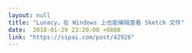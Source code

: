 ```yaml
---
layout: null
title: "Lunacy，在 Windows 上也能编辑查看 Sketch 文件"
date:  2018-01-29 23:20:00 +0800
link: "https://sspai.com/post/42926"
---
```

